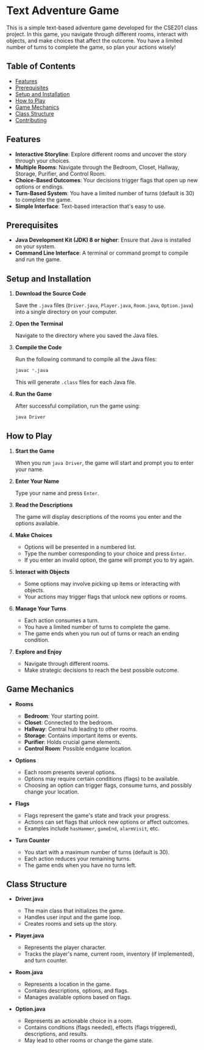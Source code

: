 # Text Adventure Game

This is a simple text-based adventure game developed for the CSE201 class project. In this game, you navigate through different rooms, interact with objects, and make choices that affect the outcome. You have a limited number of turns to complete the game, so plan your actions wisely!

## Table of Contents

- [Features](#features)
- [Prerequisites](#prerequisites)
- [Setup and Installation](#setup-and-installation)
- [How to Play](#how-to-play)
- [Game Mechanics](#game-mechanics)
- [Class Structure](#class-structure)
- [Contributing](#contributing)

## Features

- **Interactive Storyline**: Explore different rooms and uncover the story through your choices.
- **Multiple Rooms**: Navigate through the Bedroom, Closet, Hallway, Storage, Purifier, and Control Room.
- **Choice-Based Outcomes**: Your decisions trigger flags that open up new options or endings.
- **Turn-Based System**: You have a limited number of turns (default is 30) to complete the game.
- **Simple Interface**: Text-based interaction that's easy to use.

## Prerequisites

- **Java Development Kit (JDK) 8 or higher**: Ensure that Java is installed on your system.
- **Command Line Interface**: A terminal or command prompt to compile and run the game.

## Setup and Installation

1. **Download the Source Code**

   Save the `.java` files (`Driver.java`, `Player.java`, `Room.java`, `Option.java`) into a single directory on your computer.

2. **Open the Terminal**

   Navigate to the directory where you saved the Java files.

3. **Compile the Code**

   Run the following command to compile all the Java files:

   ```bash
   javac *.java
   ```

   This will generate `.class` files for each Java file.

4. **Run the Game**

   After successful compilation, run the game using:

   ```bash
   java Driver
   ```

## How to Play

1. **Start the Game**

   When you run `java Driver`, the game will start and prompt you to enter your name.

2. **Enter Your Name**

   Type your name and press `Enter`.

3. **Read the Descriptions**

   The game will display descriptions of the rooms you enter and the options available.

4. **Make Choices**

   - Options will be presented in a numbered list.
   - Type the number corresponding to your choice and press `Enter`.
   - If you enter an invalid option, the game will prompt you to try again.

5. **Interact with Objects**

   - Some options may involve picking up items or interacting with objects.
   - Your actions may trigger flags that unlock new options or rooms.

6. **Manage Your Turns**

   - Each action consumes a turn.
   - You have a limited number of turns to complete the game.
   - The game ends when you run out of turns or reach an ending condition.

7. **Explore and Enjoy**

   - Navigate through different rooms.
   - Make strategic decisions to reach the best possible outcome.

## Game Mechanics

- **Rooms**

  - **Bedroom**: Your starting point.
  - **Closet**: Connected to the bedroom.
  - **Hallway**: Central hub leading to other rooms.
  - **Storage**: Contains important items or events.
  - **Purifier**: Holds crucial game elements.
  - **Control Room**: Possible endgame location.

- **Options**

  - Each room presents several options.
  - Options may require certain conditions (flags) to be available.
  - Choosing an option can trigger flags, consume turns, and possibly change your location.

- **Flags**

  - Flags represent the game's state and track your progress.
  - Actions can set flags that unlock new options or affect outcomes.
  - Examples include `hasHammer`, `gameEnd`, `alarmVisit`, etc.

- **Turn Counter**

  - You start with a maximum number of turns (default is 30).
  - Each action reduces your remaining turns.
  - The game ends when you have no turns left.

## Class Structure

- **Driver.java**

  - The main class that initializes the game.
  - Handles user input and the game loop.
  - Creates rooms and sets up the story.

- **Player.java**

  - Represents the player character.
  - Tracks the player's name, current room, inventory (if implemented), and turn counter.

- **Room.java**

  - Represents a location in the game.
  - Contains descriptions, options, and flags.
  - Manages available options based on flags.

- **Option.java**

  - Represents an actionable choice in a room.
  - Contains conditions (flags needed), effects (flags triggered), descriptions, and results.
  - May lead to other rooms or change the game state.
